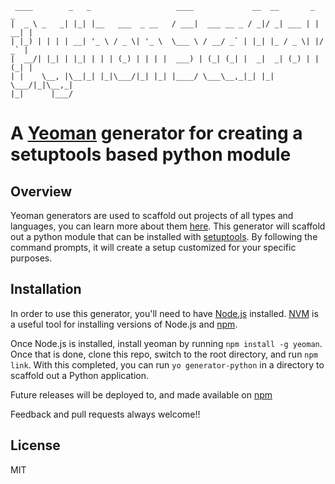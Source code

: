      ____        _   _                   ____             __  __       _     _ 
    |  _ \ _   _| |_| |__   ___  _ __   / ___|  ___ __ _ / _|/ _| ___ | | __| |
    | |_) | | | | __| '_ \ / _ \| '_ \  \___ \ / __/ _` | |_| |_ / _ \| |/ _` |
    |  __/| |_| | |_| | | | (_) | | | |  ___) | (_| (_| |  _|  _| (_) | | (_| |
    | |    \__, |\__|_| |_|\___/|_| |_| |____/ \___\__,_|_| |_|  \___/|_|\__,_|
    |_|      |___/                                                               

A [Yeoman](http://yeoman.io) generator for creating a setuptools based python module
====================================================================================

Overview
--------
Yeoman generators are used to scaffold out projects of all types and languages, you can learn more about them [here](http://yeoman.io/). This generator will scaffold out a python module that can be installed with [setuptools](https://pypi.python.org/pypi/setuptools). By following the command prompts, it will create a setup customized for your specific purposes. 

Installation
------------
In order to use this generator, you'll need to have [Node.js](http://nodejs.org/download/) installed. [NVM](https://github.com/creationix/nvm) is a useful tool for installing versions of Node.js and [npm](https://www.npmjs.org/). 

Once Node.js is installed, install yeoman by running ```npm install -g yeoman```. Once that is done, clone this repo, switch to the root directory, and run ```npm link```. With this completed, you can run ```yo generator-python``` in a directory to scaffold out a Python application. 

Future releases will be deployed to, and made available on [npm](https://www.npmjs.org/)

Feedback and pull requests always welcome!!


## License

MIT
